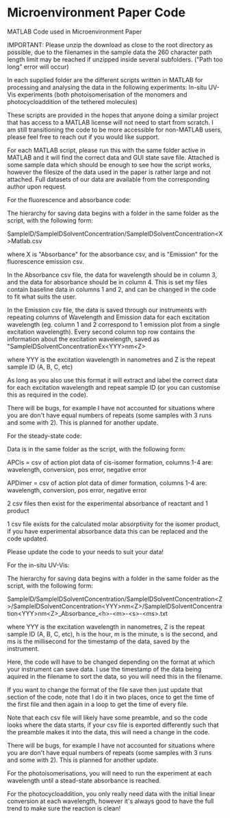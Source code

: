 # Microenvironment Paper Code
 MATLAB Code used in Microenvironment Paper
 
 IMPORTANT: Please unzip the download as close to the root directory as possible, due to the filenames in the sample data the 260 character path length limit may be reached if unzipped inside several subfolders. ("Path too long" error will occur)


In each supplied folder are the different scripts written in MATLAB for processing and analysing the data in the following experiments:
In-situ UV-Vis experiments (both photoisomerisation of the monomers and photocycloaddition of the tethered molecules)

These scripts are provided in the hopes that anyone doing a similar project that has access to a MATLAB license will not need to start from scratch. I am still transitioning the code to be more accessible for non-MATLAB users, please feel free to reach out if you would like support.

For each MATLAB script, please run this with the same folder active in MATLAB and it will find the correct data and GUI state save file.
Attached is some sample data which should be enough to see how the script works, however the filesize of the data used in the paper is rather large and not attached. Full datasets of our data are available from the corresponding author upon request.

For the fluorescence and absorbance code:

The hierarchy for saving data begins with a folder in the same folder as the script, with the following form:

SampleID/SampleIDSolventConcentration/SampleIDSolventConcentration\<X\>Matlab.csv

where X is "Absorbance" for the absorbance csv, and is "Emission" for the fluorescence emission csv.

In the Absorbance csv file, the data for wavelength should be in column 3, and the data for absorbance should be in column 4. This is set my files contain baseline data in columns 1 and 2, and can be changed in the code to fit what suits the user.

In the Emission csv file, the data is saved through our instruments with repeating columns of Wavelength and Emission data for each excitation wavelength (eg. column 1 and 2 correspond to 1 emission plot from a single excitation wavelength). Every second column top row contains the information about the excitation wavelength, saved as "SampleIDSolventConcentrationEx\<YYY\>nm\<Z\>

where YYY is the excitation wavelength in nanometres and Z is the repeat sample ID (A, B, C, etc)

As long as you also use this format it will extract and label the correct data for each excitation wavelength and repeat sample ID (or you can customise this as required in the code).

There will be bugs, for example I have not accounted for situations where you are don't have equal numbers of repeats (some samples with 3 runs and some with 2). This is planned for another update.

For the steady-state code:

Data is in the same folder as the script, with the following form:

APCis = csv of action plot data of cis-isomer formation, columns 1-4 are: wavelength, conversion, pos error, negative error

APDimer = csv of action plot data of dimer formation, columns 1-4 are: wavelength, conversion, pos error, negative error

2 csv files then exist for the experimental absorbance of reactant and 1 product

1 csv file exists for the calculated molar absorptivity for the isomer product, if you have experimental absorbance data this can be replaced and the code updated.

Please update the code to your needs to suit your data!

For the in-situ UV-Vis:

The hierarchy for saving data begins with a folder in the same folder as the script, with the following form:

SampleID/SampleIDSolventConcentration/SampleIDSolventConcentration\<Z\>/SampleIDSolventConcentration\<YYY\>nm\<Z\>/SampleIDSolventConcentration\<YYY\>nm\<Z\>\_Absorbance\_\<h\>-\<m\>-\<s\>-\<ms\>.txt

where YYY is the excitation wavelength in nanometres, Z is the repeat sample ID (A, B, C, etc), h is the hour, m is the minute, s is the second, and ms is the millisecond for the timestamp of the data, saved by the instrument.

Here, the code will have to be changed depending on the format at which your instrument can save data. I use the timestamp of the data being aquired in the filename to sort the data, so you will need this in the filename.

If you want to change the format of the file save then just update that section of the code, note that I do it in two places, once to get the time of the first file and then again in a loop to get the time of every file.

Note that each csv file will likely have some preamble, and so the code looks where the data starts, if your csv file is exported differently such that the preamble makes it into the data, this will need a change in the code.

There will be bugs, for example I have not accounted for situations where you are don't have equal numbers of repeats (some samples with 3 runs and some with 2). This is planned for another update.

For the photoisomerisations, you will need to run the experiment at each wavelength until a stead-state absorbance is reached.

For the photocycloaddition, you only really need data with the initial linear conversion at each wavelength, however it's always good to have the full trend to make sure the reaction is clean!
